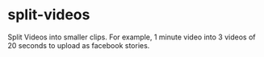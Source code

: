 # split-videos
Split Videos into smaller clips. For example, 1 minute video into 3 videos of 20 seconds to upload as facebook stories.
